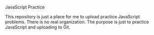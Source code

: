 JavaScript Practice

This repository is just a place for me to upload practice JavaScript problems. There is no real organization. The purpose is just to practice JavaScript and uploading to Git. 
